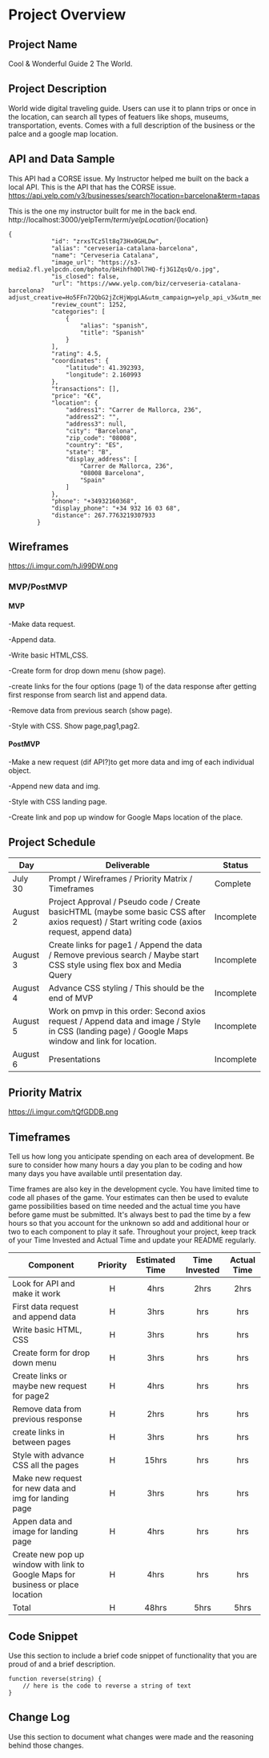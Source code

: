 # Project Overview

## Project Name

Cool & Wonderful Guide 2 The World.

## Project Description

World wide digital traveling guide. Users can use it to plann trips or once in the location, can search all types of featuers like shops, museums,  transportation, events. Comes with a full description of the business or the palce and a google map location.

## API and Data Sample

This API had a CORSE issue. My Instructor helped me built on the back a local API. 
This is the API that has the CORSE issue.
https://api.yelp.com/v3/businesses/search?location=barcelona&term=tapas

This is the one my instructor built for me in the back end.
http://localhost:3000/yelpTerm/${term}/yelpLocation/${location}
```
{
            "id": "zrxsTCz5lt8q73Hx0GHLDw",
            "alias": "cerveseria-catalana-barcelona",
            "name": "Cerveseria Catalana",
            "image_url": "https://s3-media2.fl.yelpcdn.com/bphoto/bHihfh0Dl7HQ-fj3G1ZqsQ/o.jpg",
            "is_closed": false,
            "url": "https://www.yelp.com/biz/cerveseria-catalana-barcelona?adjust_creative=Ho5FFn72QbG2jZcHjWpgLA&utm_campaign=yelp_api_v3&utm_medium=api_v3_business_search&utm_source=Ho5FFn72QbG2jZcHjWpgLA",
            "review_count": 1252,
            "categories": [
                {
                    "alias": "spanish",
                    "title": "Spanish"
                }
            ],
            "rating": 4.5,
            "coordinates": {
                "latitude": 41.392393,
                "longitude": 2.160993
            },
            "transactions": [],
            "price": "€€",
            "location": {
                "address1": "Carrer de Mallorca, 236",
                "address2": "",
                "address3": null,
                "city": "Barcelona",
                "zip_code": "08008",
                "country": "ES",
                "state": "B",
                "display_address": [
                    "Carrer de Mallorca, 236",
                    "08008 Barcelona",
                    "Spain"
                ]
            },
            "phone": "+34932160368",
            "display_phone": "+34 932 16 03 68",
            "distance": 267.7763219307933
        }
```

## Wireframes

https://i.imgur.com/hJi99DW.png

### MVP/PostMVP

 

#### MVP 

-Make data request.

-Append data.

-Write basic HTML,CSS.

-Create form for drop down menu (show page).

-create links for the four options (page 1) of the data response after getting first 
 response from search list and append data.
 
-Remove data from previous search (show page).

-Style with CSS. Show page,pag1,pag2.
 
#### PostMVP  

-Make a new request (dif API?)to get more data and img of each individual object.

-Append new data and img.

-Style with CSS landing page.

-Create link and pop up window for Google Maps location of the place.

## Project Schedule

|  Day | Deliverable | Status
|---|---| ---|
|July 30 | Prompt / Wireframes / Priority Matrix / Timeframes |Complete
|August 2| Project Approval / Pseudo code / Create basicHTML (maybe some basic CSS after axios request) / Start writing code (axios request, append data)| Incomplete
|August 3| Create links for page1 / Append the data / Remove previous search / Maybe start CSS style using flex box and Media Query| Incomplete
|August 4| Advance CSS styling / This should be the end of MVP |Incomplete
|August 5|Work on pmvp in this order: Second axios request /  Append data and image / Style in CSS (landing page) / Google Maps window and link for location.| Incomplete
|August 6| Presentations | Incomplete

## Priority Matrix

https://i.imgur.com/tQfGDDB.png

## Timeframes

Tell us how long you anticipate spending on each area of development. Be sure to consider how many hours a day you plan to be coding and how many days you have available until presentation day.

Time frames are also key in the development cycle.  You have limited time to code all phases of the game.  Your estimates can then be used to evalute game possibilities based on time needed and the actual time you have before game must be submitted. It's always best to pad the time by a few hours so that you account for the unknown so add and additional hour or two to each component to play it safe. Throughout your project, keep track of your Time Invested and Actual Time and update your README regularly.

| Component | Priority | Estimated Time | Time Invested | Actual Time |
| --- | :---: |  :---: | :---: | :---: |
| Look for API and make it work | H | 4hrs| 2hrs | 2hrs |
| First data request and append data | H | 3hrs| hrs | hrs |
| Write basic HTML, CSS | H | 3hrs | hrs | hrs |
| Create form for drop down menu | H | 3hrs | hrs | hrs |
| Create links or maybe new request for page2 | H | 4hrs | hrs | hrs |
| Remove data from previous response | H | 2hrs | hrs | hrs |
| create links in between pages | H | 3hrs | hrs | hrs |
| Style with advance CSS all the pages | H | 15hrs | hrs | hrs |
| Make new request for new data and img for landing page | H | 3hrs | hrs | hrs |
| Appen data and image for landing page | H | 4hrs | hrs | hrs |
| Create new pop up window with link to Google Maps for business or place location | H | 4hrs | hrs | hrs |
| Total | H | 48hrs| 5hrs | 5hrs |

## Code Snippet

Use this section to include a brief code snippet of functionality that you are proud of and a brief description.  

```
function reverse(string) {
	// here is the code to reverse a string of text
}
```

## Change Log
 Use this section to document what changes were made and the reasoning behind those changes.  
